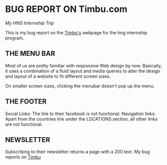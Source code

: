 # BUG REPORT ON Timbu.com
_My HNG Internship Trip_

 This is my bug report on the [Timbu's](https://timbu.com) webpage for the hng internship program.
 
 

## THE MENU BAR
Most of us are pretty familiar with responsive Web design by now. Basically, it uses a combination of a fluid layout and media queries to alter the design and layout of a website to fit different screen sizes.

 On smaller screen sizes, clicking the menubar doesn't pop up the menu.
 

## THE FOOTER
Social Links: The link to their facebook is not functional.
Navigation links: Apart from the countries link under the LOCATIONS section, all other links are not functional.



## NEWSLETTER
Subscribing to their newsletter returns a page with a 200 text.
My bug reports on [Timbu](https://timbu.com)
